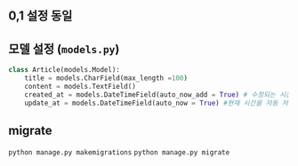 ## 0,1 설정 동일

## 모델 설정 (`models.py`)
```python
class Article(models.Model):
    title = models.CharField(max_length =100)
    content = models.TextField()
    created_at = models.DateTimeField(auto_now_add = True) # 수정되는 시간을 자동 저장
    update_at = models.DateTimeField(auto_now = True) #현재 시간을 자동 저장
```

## migrate
`python manage.py makemigrations`
`python manage.py migrate`


